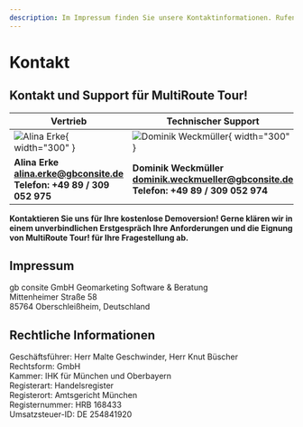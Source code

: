 ```yaml
---
description: Im Impressum finden Sie unsere Kontaktinformationen. Rufen Sie uns an oder schreiben Sie uns gerne eine Mail.
---
```


# Kontakt

## Kontakt und Support für MultiRoute Tour!

|Vertrieb|Technischer Support|
|---|---|
| ![Alina Erke](https://github.com/gbconsite/MultiRoute-Tour/assets/47481567/dff1c779-2f72-4cb6-98fb-39b396eb4474){ width="300" } | ![Dominik Weckmüller](https://github.com/gbconsite/MultiRoute-Tour/assets/47481567/a61787b4-4e00-48c5-aaff-da1354552ed9){ width="300" } |
|**Alina Erke<br>[alina.erke@gbconsite.de](mailto:alina.erke@gbconsite.de)<br>Telefon: +49 89 / 309 052 975**|**Dominik Weckmüller<br>[dominik.weckmueller@gbconsite.de](mailto:dominik.weckmueller@gbconsite.de)<br>Telefon: +49 89 / 309 052 974**|


**Kontaktieren Sie uns für Ihre kostenlose Demoversion! 
Gerne klären wir in einem unverbindlichen Erstgespräch Ihre Anforderungen und die Eignung von MultiRoute Tour! für Ihre Fragestellung ab.**

## Impressum
gb consite GmbH Geomarketing Software & Beratung<br>
Mittenheimer Straße 58<br>
85764 Oberschleißheim, Deutschland<br>

## Rechtliche Informationen
Geschäftsführer: Herr Malte Geschwinder, Herr Knut Büscher<br>
Rechtsform: GmbH<br>
Kammer: IHK für München und Oberbayern<br>
Registerart: Handelsregister<br>
Registerort: Amtsgericht München<br>
Registernummer: HRB 168433<br>
Umsatzsteuer-ID: DE 254841920<br>
